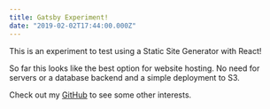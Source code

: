 ```yaml
---
title: Gatsby Experiment!
date: "2019-02-02T17:44:00.000Z"
---
```

This is an experiment to test using a Static Site Generator with React!

So far this looks like the best option for website hosting.  No need for servers or a database backend and a simple deployment to S3.

Check out my [GitHub](https://github.com/redfive410) to see some other interests.



